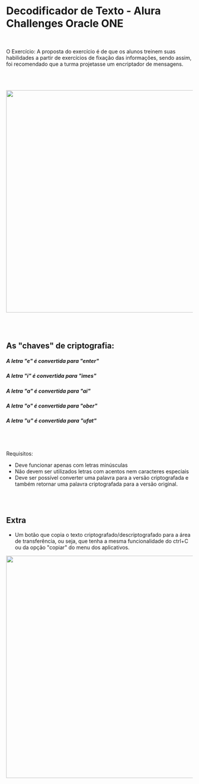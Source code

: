 # Decodificador de Texto - Alura Challenges Oracle ONE

<br>


O Exercício: 
A proposta do exercício é de que os alunos treinem suas habilidades a partir de exercícios de fixação das informações, sendo assim, foi recomendado que a turma projetasse um encriptador de mensagens.

<br>
<br>

<p align="center" >
     <img width="600" heigth="600" src="https://user-images.githubusercontent.com/53119511/182502484-45f07927-fa85-4b5a-b42a-6e9164b75d25.JPG">
</p>

<br>
<br>

## As "chaves" de criptografia:


##### A letra "e" é convertida para "enter"
##### A letra "i" é convertida para "imes"
##### A letra "a" é convertida para "ai"
##### A letra "o" é convertida para "ober"
##### A letra "u" é convertida para "ufat"

<br>
<br>


Requisitos:
- Deve funcionar apenas com letras minúsculas
- Não devem ser utilizados letras com acentos nem caracteres especiais
- Deve ser possível converter uma palavra para a versão criptografada e também retornar uma palavra criptografada para a versão original.

<br>
<br>

Extra
---
- Um botão que copia o texto criptografado/descriptografado para a área de transferência, ou seja, que tenha a mesma funcionalidade do ctrl+C ou da opção "copiar" do menu dos aplicativos. 

<p align="center" >
     <img width="600" heigth="600" src="/assets/screencapture-127-0-0-1-5500-index-copy-html-2024-08-07-13_15_58">
</p>
